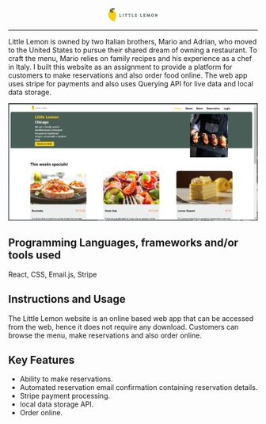 <center><img src="src/Components/assets/Logo.svg" width=100px style="margin: 0 auto"></center>

---

Little Lemon is owned by two Italian brothers, Mario and Adrian, who moved to the United States to pursue their shared dream of owning a restaurant. To craft the menu, Mario relies on family recipes and his experience as a chef in Italy. I built this website as an assignment to provide a platform for customers to make reservations and also order food online. The web app uses stripe for payments and also uses Querying API for live data and local data storage.

![Alt text](src/Components/assets/littlelemon-website-image.png)

## Programming Languages, frameworks and/or tools used
React, CSS, Email.js, Stripe 

## Instructions and Usage

The Little Lemon website is an online based web app that can be accessed from the web, hence it does not require any download. Customers can browse the menu, make reservations and also order online.

## Key Features

- Ability to make reservations.
- Automated reservation email confirmation containing reservation details.
- Stripe payment processing.
- local data storage API.
- Order online.

